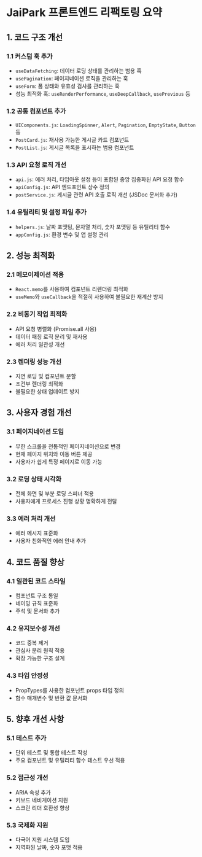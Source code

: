 # JaiPark 프론트엔드 리팩토링 요약

## 1. 코드 구조 개선

### 1.1 커스텀 훅 추가
- `useDataFetching`: 데이터 로딩 상태를 관리하는 범용 훅
- `usePagination`: 페이지네이션 로직을 관리하는 훅
- `useForm`: 폼 상태와 유효성 검사를 관리하는 훅
- 성능 최적화 훅: `useRenderPerformance`, `useDeepCallback`, `usePrevious` 등

### 1.2 공통 컴포넌트 추가
- `UIComponents.js`: `LoadingSpinner`, `Alert`, `Pagination`, `EmptyState`, `Button` 등
- `PostCard.js`: 재사용 가능한 게시글 카드 컴포넌트
- `PostList.js`: 게시글 목록을 표시하는 범용 컴포넌트

### 1.3 API 요청 로직 개선
- `api.js`: 에러 처리, 타임아웃 설정 등이 포함된 중앙 집중화된 API 요청 함수
- `apiConfig.js`: API 엔드포인트 상수 정의
- `postService.js`: 게시글 관련 API 호출 로직 개선 (JSDoc 문서화 추가)

### 1.4 유틸리티 및 설정 파일 추가
- `helpers.js`: 날짜 포맷팅, 문자열 처리, 숫자 포맷팅 등 유틸리티 함수
- `appConfig.js`: 환경 변수 및 앱 설정 관리

## 2. 성능 최적화

### 2.1 메모이제이션 적용
- `React.memo`를 사용하여 컴포넌트 리렌더링 최적화
- `useMemo`와 `useCallback`을 적절히 사용하여 불필요한 재계산 방지

### 2.2 비동기 작업 최적화
- API 요청 병렬화 (Promise.all 사용)
- 데이터 패칭 로직 분리 및 재사용
- 에러 처리 일관성 개선

### 2.3 렌더링 성능 개선
- 지연 로딩 및 컴포넌트 분할
- 조건부 렌더링 최적화
- 불필요한 상태 업데이트 방지

## 3. 사용자 경험 개선

### 3.1 페이지네이션 도입
- 무한 스크롤을 전통적인 페이지네이션으로 변경
- 현재 페이지 위치와 이동 버튼 제공
- 사용자가 쉽게 특정 페이지로 이동 가능

### 3.2 로딩 상태 시각화
- 전체 화면 및 부분 로딩 스피너 적용
- 사용자에게 프로세스 진행 상황 명확하게 전달

### 3.3 에러 처리 개선
- 에러 메시지 표준화
- 사용자 친화적인 에러 안내 추가

## 4. 코드 품질 향상

### 4.1 일관된 코드 스타일
- 컴포넌트 구조 통일
- 네이밍 규칙 표준화
- 주석 및 문서화 추가

### 4.2 유지보수성 개선
- 코드 중복 제거
- 관심사 분리 원칙 적용
- 확장 가능한 구조 설계

### 4.3 타입 안정성
- PropTypes를 사용한 컴포넌트 props 타입 정의
- 함수 매개변수 및 반환 값 문서화

## 5. 향후 개선 사항

### 5.1 테스트 추가
- 단위 테스트 및 통합 테스트 작성
- 주요 컴포넌트 및 유틸리티 함수 테스트 우선 적용

### 5.2 접근성 개선
- ARIA 속성 추가
- 키보드 네비게이션 지원
- 스크린 리더 호환성 향상

### 5.3 국제화 지원
- 다국어 지원 시스템 도입
- 지역화된 날짜, 숫자 포맷 적용
